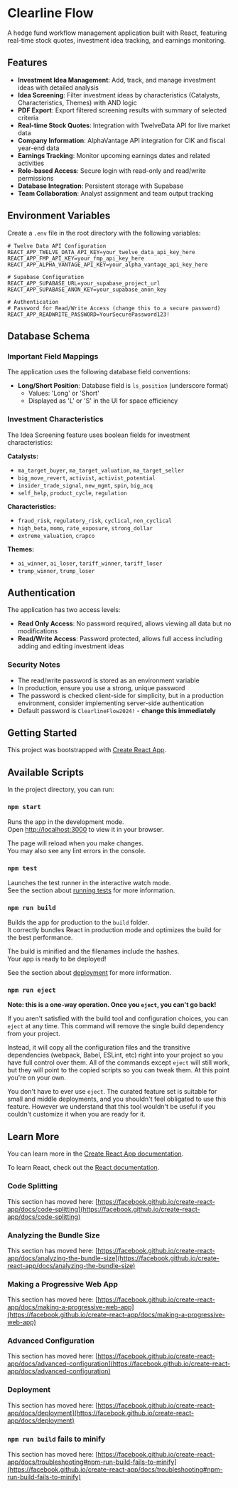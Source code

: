 # Clearline Flow

A hedge fund workflow management application built with React, featuring real-time stock quotes, investment idea tracking, and earnings monitoring.

## Features

- **Investment Idea Management**: Add, track, and manage investment ideas with detailed analysis
- **Idea Screening**: Filter investment ideas by characteristics (Catalysts, Characteristics, Themes) with AND logic
- **PDF Export**: Export filtered screening results with summary of selected criteria
- **Real-time Stock Quotes**: Integration with TwelveData API for live market data
- **Company Information**: AlphaVantage API integration for CIK and fiscal year-end data
- **Earnings Tracking**: Monitor upcoming earnings dates and related activities
- **Role-based Access**: Secure login with read-only and read/write permissions
- **Database Integration**: Persistent storage with Supabase
- **Team Collaboration**: Analyst assignment and team output tracking

## Environment Variables

Create a `.env` file in the root directory with the following variables:

```env
# Twelve Data API Configuration
REACT_APP_TWELVE_DATA_API_KEY=your_twelve_data_api_key_here
REACT_APP_FMP_API_KEY=your_fmp_api_key_here
REACT_APP_ALPHA_VANTAGE_API_KEY=your_alpha_vantage_api_key_here

# Supabase Configuration
REACT_APP_SUPABASE_URL=your_supabase_project_url
REACT_APP_SUPABASE_ANON_KEY=your_supabase_anon_key

# Authentication
# Password for Read/Write Access (change this to a secure password)
REACT_APP_READWRITE_PASSWORD=YourSecurePassword123!
```

## Database Schema

### Important Field Mappings

The application uses the following database field conventions:

- **Long/Short Position**: Database field is `ls_position` (underscore format)
  - Values: 'Long' or 'Short'
  - Displayed as 'L' or 'S' in the UI for space efficiency

### Investment Characteristics

The Idea Screening feature uses boolean fields for investment characteristics:

**Catalysts:**
- `ma_target_buyer`, `ma_target_valuation`, `ma_target_seller`
- `big_move_revert`, `activist`, `activist_potential`
- `insider_trade_signal`, `new_mgmt`, `spin`, `big_acq`
- `self_help`, `product_cycle`, `regulation`

**Characteristics:**
- `fraud_risk`, `regulatory_risk`, `cyclical`, `non_cyclical`
- `high_beta`, `momo`, `rate_exposure`, `strong_dollar`
- `extreme_valuation`, `crapco`

**Themes:**
- `ai_winner`, `ai_loser`, `tariff_winner`, `tariff_loser`
- `trump_winner`, `trump_loser`

## Authentication

The application has two access levels:

- **Read Only Access**: No password required, allows viewing all data but no modifications
- **Read/Write Access**: Password protected, allows full access including adding and editing investment ideas

### Security Notes

- The read/write password is stored as an environment variable
- In production, ensure you use a strong, unique password
- The password is checked client-side for simplicity, but in a production environment, consider implementing server-side authentication
- Default password is `ClearlineFlow2024!` - **change this immediately**

## Getting Started

This project was bootstrapped with [Create React App](https://github.com/facebook/create-react-app).

## Available Scripts

In the project directory, you can run:

### `npm start`

Runs the app in the development mode.\
Open [http://localhost:3000](http://localhost:3000) to view it in your browser.

The page will reload when you make changes.\
You may also see any lint errors in the console.

### `npm test`

Launches the test runner in the interactive watch mode.\
See the section about [running tests](https://facebook.github.io/create-react-app/docs/running-tests) for more information.

### `npm run build`

Builds the app for production to the `build` folder.\
It correctly bundles React in production mode and optimizes the build for the best performance.

The build is minified and the filenames include the hashes.\
Your app is ready to be deployed!

See the section about [deployment](https://facebook.github.io/create-react-app/docs/deployment) for more information.

### `npm run eject`

**Note: this is a one-way operation. Once you `eject`, you can't go back!**

If you aren't satisfied with the build tool and configuration choices, you can `eject` at any time. This command will remove the single build dependency from your project.

Instead, it will copy all the configuration files and the transitive dependencies (webpack, Babel, ESLint, etc) right into your project so you have full control over them. All of the commands except `eject` will still work, but they will point to the copied scripts so you can tweak them. At this point you're on your own.

You don't have to ever use `eject`. The curated feature set is suitable for small and middle deployments, and you shouldn't feel obligated to use this feature. However we understand that this tool wouldn't be useful if you couldn't customize it when you are ready for it.

## Learn More

You can learn more in the [Create React App documentation](https://facebook.github.io/create-react-app/docs/getting-started).

To learn React, check out the [React documentation](https://reactjs.org/).

### Code Splitting

This section has moved here: [https://facebook.github.io/create-react-app/docs/code-splitting](https://facebook.github.io/create-react-app/docs/code-splitting)

### Analyzing the Bundle Size

This section has moved here: [https://facebook.github.io/create-react-app/docs/analyzing-the-bundle-size](https://facebook.github.io/create-react-app/docs/analyzing-the-bundle-size)

### Making a Progressive Web App

This section has moved here: [https://facebook.github.io/create-react-app/docs/making-a-progressive-web-app](https://facebook.github.io/create-react-app/docs/making-a-progressive-web-app)

### Advanced Configuration

This section has moved here: [https://facebook.github.io/create-react-app/docs/advanced-configuration](https://facebook.github.io/create-react-app/docs/advanced-configuration)

### Deployment

This section has moved here: [https://facebook.github.io/create-react-app/docs/deployment](https://facebook.github.io/create-react-app/docs/deployment)

### `npm run build` fails to minify

This section has moved here: [https://facebook.github.io/create-react-app/docs/troubleshooting#npm-run-build-fails-to-minify](https://facebook.github.io/create-react-app/docs/troubleshooting#npm-run-build-fails-to-minify)

